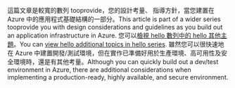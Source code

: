 <span data-ttu-id="1e096-101">這篇文章是較寬的數列 tooprovide，您的設計考量、 指導方針，當您建置在 Azure 中的應用程式基礎結構的一部分。</span><span class="sxs-lookup"><span data-stu-id="1e096-101">This article is part of a wider series tooprovide you with design considerations and guidelines as you build out an application infrastructure in Azure.</span></span> <span data-ttu-id="1e096-102">您可以[檢視 hello 數列中的 hello 其他主題](#next-steps)。</span><span class="sxs-lookup"><span data-stu-id="1e096-102">You can [view hello additional topics in hello series](#next-steps).</span></span> <span data-ttu-id="1e096-103">雖然您可以很快速地在 Azure 中建置開發/測試環境，但在實作已準備好用於生產環境、高可用性及安全環境時，還是有其他考量。</span><span class="sxs-lookup"><span data-stu-id="1e096-103">Although you can quickly build out a dev/test environment in Azure, there are additional considerations when implementing a production-ready, highly available, and secure environment.</span></span>

